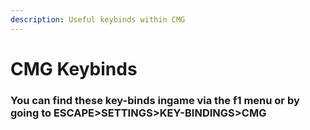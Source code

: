 ```yaml
---
description: Useful keybinds within CMG
---
```


# CMG Keybinds

### You can find these key-binds ingame via the f1 menu or by going to ESCAPE>SETTINGS>KEY-BINDINGS>CMG
